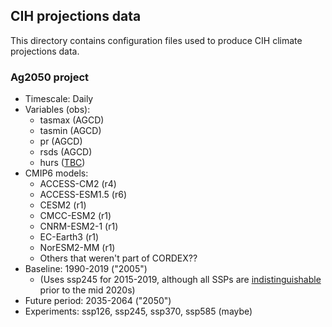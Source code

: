 ## CIH projections data

This directory contains configuration files used to produce CIH climate projections data. 

### Ag2050 project

- Timescale: Daily
- Variables (obs):
  - tasmax (AGCD)
  - tasmin (AGCD)
  - pr (AGCD)
  - rsds (AGCD)
  - hurs ([TBC](https://github.com/AusClimateService/npcp/issues/2))
- CMIP6 models:
  - ACCESS-CM2 (r4)
  - ACCESS-ESM1.5 (r6)
  - CESM2 (r1)
  - CMCC-ESM2 (r1)
  - CNRM-ESM2-1 (r1)
  - EC-Earth3 (r1)
  - NorESM2-MM (r1)
  - Others that weren't part of CORDEX??
- Baseline: 1990-2019 ("2005")
  - (Uses ssp245 for 2015-2019, although all SSPs are [indistinguishable](https://en.wikipedia.org/wiki/Shared_Socioeconomic_Pathways#/media/File:Atmospheric_CO%E2%82%82_concentrations_by_SSP_across_the_21st_century.svg) prior to the mid 2020s)  
- Future period: 2035-2064 ("2050")
- Experiments: ssp126, ssp245, ssp370, ssp585 (maybe)

